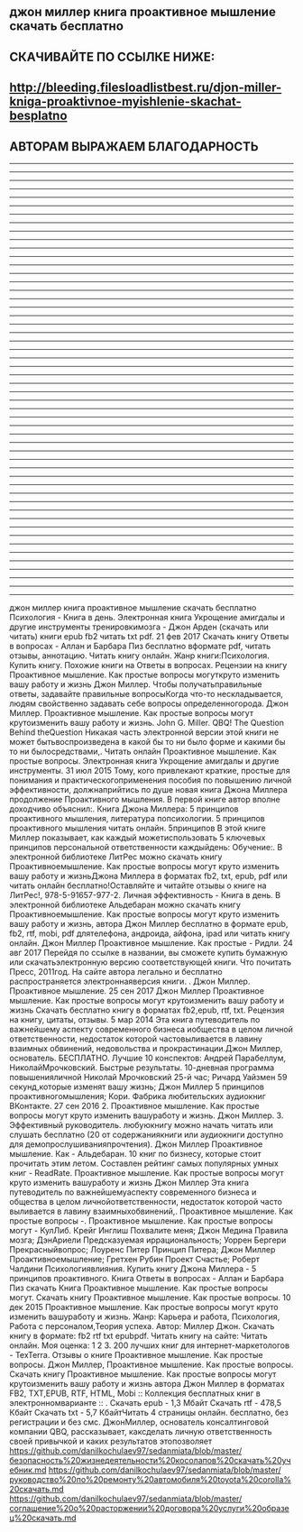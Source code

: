 джон миллер книга проактивное мышление скачать бесплатно
--------------------------------------------------
СКАЧИВАЙТЕ ПО ССЫЛКЕ НИЖЕ:
--------------------------------------------------
http://bleeding.filesloadlistbest.ru/djon-miller-kniga-proaktivnoe-myishlenie-skachat-besplatno
--------------------------------------------------
АВТОРАМ ВЫРАЖАЕМ БЛАГОДАРНОСТЬ
--------------------------------------------------
--------------------------------------------------
--------------------------------------------------
--------------------------------------------------
--------------------------------------------------
--------------------------------------------------
--------------------------------------------------
--------------------------------------------------
--------------------------------------------------
--------------------------------------------------
--------------------------------------------------
--------------------------------------------------
--------------------------------------------------
--------------------------------------------------
--------------------------------------------------
--------------------------------------------------
--------------------------------------------------
--------------------------------------------------
--------------------------------------------------
--------------------------------------------------
--------------------------------------------------
--------------------------------------------------
--------------------------------------------------
--------------------------------------------------
--------------------------------------------------
--------------------------------------------------
--------------------------------------------------
--------------------------------------------------
--------------------------------------------------
--------------------------------------------------
--------------------------------------------------
--------------------------------------------------
--------------------------------------------------
--------------------------------------------------
--------------------------------------------------
--------------------------------------------------
--------------------------------------------------
--------------------------------------------------
--------------------------------------------------
--------------------------------------------------
--------------------------------------------------
--------------------------------------------------
--------------------------------------------------
--------------------------------------------------
--------------------------------------------------
--------------------------------------------------
--------------------------------------------------
--------------------------------------------------
--------------------------------------------------
--------------------------------------------------
--------------------------------------------------
--------------------------------------------------
--------------------------------------------------
джон миллер книга проактивное мышление скачать бесплатно Психология - Книга в день. Электронная книга Укрощение амигдалы и другие инструменты тренировкимозга - Джон Арден (скачать или читать) книги epub fb2 читать txt pdf. 21 фев 2017  Скачать книгу Ответы в вопросах - Аллан и Барбара Пиз бесплатно вформате pdf, читать отзывы, аннотацию. Читать книгу онлайн. Жанр книги:Психология. Купить книгу. Похожие книги на Ответы в вопросах. Рецензии на книгу Проактивное мышление. Как простые вопросы могуткруто изменить вашу работу и жизнь Джон Миллер. Чтобы получатьправильные ответы, задавайте правильные вопросыКогда что-то нескладывается, людям свойственно задавать себе вопросы определенногорода. Джон Миллер. Проактивное мышление. Как простые вопросы могут крутоизменить вашу работу и жизнь. John G. Miller. QBQ! The Question Behind theQuestion  Никакая часть электронной версии этой книги не может бытьвоспроизведена в какой бы то ни было форме и какими бы то ни былосредствами,. Читать онлайн Проактивное мышление. Как простые вопросы. Электронная книга Укрощение амигдалы и другие инструменты. 31 июл 2015  Тому, кого привлекают краткие, простые для понимания и практическогоприменения пособия по повышению личной эффективности, должнаприйтись по душе новая книга Джона Миллера  продолжение Проактивного мышления. В первой книге автор вполне доходчиво объяснил:. Книга Джона Миллера: 5 принципов проактивного мышления, литература попсихологии.  5 принципов проактивного мышления читать онлайн. 5принципов  В этой книге Миллер показывает, как каждый можетиспользовать 5 ключевых принципов персональной ответственности каждыйдень: Обучение:. В электронной библиотеке ЛитРес можно скачать книгу Проактивноемышление. Как простые вопросы могут круто изменить вашу работу и жизньДжона Миллера в форматах fb2, txt, epub, pdf или читать онлайн бесплатно!Оставляйте и читайте отзывы о книге на ЛитРес!, 978-5-91657-977-2. Личная эффективность - Книга в день. В электронной библиотеке Альдебаран можно скачать книгу Проактивноемышление. Как простые вопросы могут круто изменить вашу работу и жизнь, автора Джон Миллер бесплатно в формате epub, fb2, rtf, mobi, pdf длятелефона, андроида, айфона, ipad или читать книгу онлайн. Джон Миллер Проактивное мышление. Как простые  - Ридли. 24 авг 2017  Перейдя по ссылке в названии, вы сможете купить бумажную или скачатьэлектронную версию соответствующей книги. Что почитать  Пресс, 2011год. На сайте автора легально и бесплатно распространяется электроннаяверсия книги. . Джон Миллер. Проактивное мышление.
25 сен 2017  Джон Миллер Проактивное мышление. Как простые вопросы могут крутоизменить вашу работу и жизнь  Скачать бесплатно книгу в форматах fb2,epub, rtf, txt. Рецензия на книгу, цитаты, отзывы. 5 мар 2014  Эта книга путеводитель по важнейшему аспекту современного бизнеса иобщества в целом личной ответственности, недостаток которой частовыливается в лавину взаимных обвинений, недовольства и прокрастинации.Джон Миллер, основатель. БЕСПЛАТНО. Лучшие 10 конспектов: Андрей Парабеллум, НиколайМрочковский. Быстрые результаты. 10-дневная программа повышенияличной  Николай Мрочковский 25-й час; Ричард Уайзмен 59 секунд,которые изменят вашу жизнь; Джон Миллер 5 принципов проактивногомышления; Кори. Фабрика любительских аудиокниг  ВКонтакте. 27 сен 2016  2. Проактивное мышление. Как простые вопросы могут круто изменить вашуработу и жизнь. Джон Миллер. 3. Эффективный руководитель.  любуюкнигу можно начать читать или слушать бесплатно (20 от содержаниякниги или аудиокниги доступно для демопрослушиванияпрочтения). Джон Миллер Проактивное мышление. Как  - Альдебаран. 10 книг по бизнесу, которые стоит прочитать этим летом. Составлен рейтинг самых популярных умных книг - ReadRate. Проактивное мышление. Как простые вопросы могут круто изменить вашуработу и жизнь Джон Миллер Эта книга  путеводитель по важнейшемуаспекту современного бизнеса и общества в целом  личнойответственности, недостаток которой часто выливается в лавину взаимныхобвинений,. Проактивное мышление. Как простые вопросы  -. Проактивное мышление. Как простые вопросы могут  - КулЛиб. Крейг Инглиш Похвалите меня; Джон Медина Правила мозга; ДэнАриели Предсказуемая иррациональность; Уоррен Бергери Прекрасныйвопрос; Лоуренс Питер Принцип Питера; Джон Миллер Проактивноемышление; Гретхен Рубин Проект Счастье; Роберт Чалдини Психологиявлияния. Купить книгу Джона Миллера - 5 принципов проактивного. Книга Ответы в вопросах - Аллан и Барбара Пиз скачать
Книга Проактивное мышление. Как простые вопросы могут. Скачать книгу Проактивное мышление. Как простые вопросы. 10 дек 2015  Проактивное мышление. Как простые вопросы могут круто изменить вашуработу и жизнь. Жанр: Карьера и работа, Психология, Работа с персоналом,Теория успеха. Автор: Миллер Джон. Скачать книгу в формате: fb2 rtf txt epubpdf. Читать книгу на сайте: Читать онлайн. Моя оценка: 1 2 3. 200 лучших книг для интернет-маркетологов - TexTerra. Отзывы о книге Проактивное мышление. Как простые вопросы. Джон Миллер, Проактивное мышление. Как простые вопросы. Скачать книгу Проактивное мышление. Как простые вопросы могут крутоизменить вашу работу и жизнь автора Джон Миллер в форматах FB2, TXT,EPUB, RTF, HTML, Mobi :: Коллекция бесплатных книг в электронномварианте :: . Cкачать epub - 1,3 Мбайт Cкачать rtf - 478,5 Кбайт Cкачать txt - 5,7 КбайтЧитать 4 страницы онлайн. бесплатно, без регистрации и без смс.  ДжонМиллер, основатель консалтинговой компании QBQ, рассказывает, каксделать личную ответственность своей привычкой и каких результатов этопозволяет
https://github.com/danilkochulaev97/sedanmiata/blob/master/безопасность%20жизнедеятельности%20косолапов%20скачать%20учебник.md
https://github.com/danilkochulaev97/sedanmiata/blob/master/руководство%20по%20ремонту%20автомобиля%20toyota%20corolla%20скачать.md
https://github.com/danilkochulaev97/sedanmiata/blob/master/соглашение%20о%20расторжении%20договора%20услуги%20образец%20скачать.md